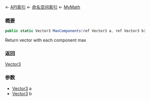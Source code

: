 ← [API索引](Api-Index) ← [命名空间索引](Namespace-Index) ← [MyMath](VRageMath.MyMath)

### 概要

```csharp
public static Vector3 MaxComponents(ref Vector3 a, ref Vector3 b)
```

Return vector with each component max

### 返回

[Vector3](VRageMath.Vector3)



### 参数

* [Vector3](VRageMath.Vector3) a
* [Vector3](VRageMath.Vector3) b
